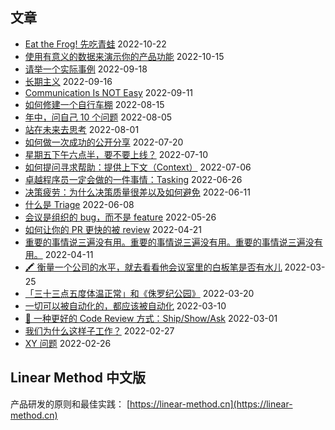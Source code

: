 ## 文章

* [Eat the Frog! 先吃青蛙](posts/2022/10-22-eat-the-frog-first.md) 2022-10-22
* [使用有意义的数据来演示你的产品功能](posts/2022/10-15-showcase-with-real-data.md) 2022-10-15
* [请举一个实际事例](posts/2022/09-18-give-me-a-fact-please.md) 2022-09-18
* [长期主义](posts/2022/09-16-longtermism.md) 2022-09-16
* [Communication Is NOT Easy](posts/2022/09-11-communication-is-not-easy.md) 2022-09-11
* [如何修建一个自行车棚](posts/2022/08-15-how-to-build-a-bike-shed.md) 2022-08-15
* [年中，问自己 10 个问题](posts/2022/08-05-ten-questions.md) 2022-08-05
* [站在未来去思考](posts/2022/08-01-think-in-the-future.md) 2022-08-01
* [如何做一次成功的公开分享](posts/2022/07-20-SCQA-and-six-rehearsals.md) 2022-07-20
* [星期五下午六点半，要不要上线？](posts/2022/07-10-continues-deployment-on-the-friday-afternoon.md) 2022-07-10
* [如何提问寻求帮助：提供上下文（Context）](posts/2022/07-06-ask-with-context.md) 2022-07-06
* [卓越程序员一定会做的一件事情：Tasking](posts/2022/06-26-tasking) 2022-06-26
* [决策疲劳：为什么决策质量很差以及如何避免](posts/2022/06-11-decision-fatigue.md) 2022-06-11
* [什么是 Triage](posts/2022/06-08-what-is-triage.md) 2022-06-08
* [会议是组织的 bug，而不是 feature](posts/2022/05-26-meetings-are-bugs-not-features.md) 2022-05-26
* [如何让你的 PR 更快的被 review](posts/2022/04-21-how-to-get-your-pr-reviewed.md) 2022-04-21
* [重要的事情说三遍没有用。重要的事情说三遍没有用。重要的事情说三遍没有用。](posts/2022/04-11-important-things.md) 2022-04-11
* [🖍 衡量一个公司的水平，就去看看他会议室里的白板笔是否有水儿](posts/2022/03-25_whiteboard_marker.md) 2022-03-25
* [「三十三点五度体温正常」和《侏罗纪公园》](posts/2022/03-20_33_degrees_and_jurassic_park.md) 2022-03-20
* [一切可以被自动化的，都应该被自动化](posts/2022/03-10_everything_can_be_automated_must_be_automated.md) 2022-03-10
* [🚀 一种更好的 Code Review 方式：Ship/Show/Ask](posts/2022/03-01_ship_show_ask.md) 2022-03-01
* [我们为什么这样子工作？](posts/2022/02-27_why_we_work.md) 2022-02-27
* [XY 问题](posts/2022/02-26_xy_problem.md) 2022-02-26

## Linear Method 中文版

产品研发的原则和最佳实践： [https://linear-method.cn](https://linear-method.cn)
